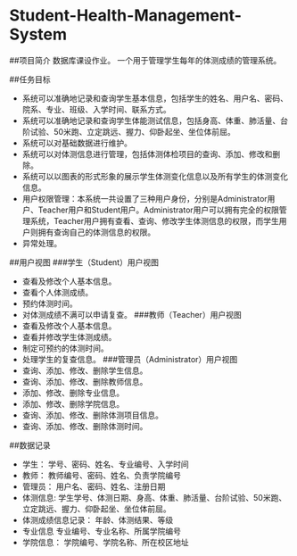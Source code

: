 # Student-Health-Management-System

##项目简介
数据库课设作业。
一个用于管理学生每年的体测成绩的管理系统。

##任务目标
+ 系统可以准确地记录和查询学生基本信息，包括学生的姓名、用户名、密码、院系、专业、班级、入学时间、联系方式。
+ 系统可以准确地记录和查询学生体能测试信息，包括身高、体重、肺活量、台阶试验、50米跑、立定跳远、握力、仰卧起坐、坐位体前屈。
+ 系统可以对基础数据进行维护。
+ 系统可以对体测信息进行管理，包括体测体检项目的查询、添加、修改和删除。
+ 系统可以以图表的形式形象的展示学生体测变化信息以及所有学生的体测变化信息。
+ 用户权限管理：本系统一共设置了三种用户身份，分别是Administrator用户、Teacher用户和Student用户。Administrator用户可以拥有完全的权限管理系统，Teacher用户拥有查看、查询、修改学生体测信息的权限，而学生用户则拥有查询自己的体测信息的权限。
+ 异常处理。

##用户视图
###学生（Student）用户视图
+ 查看及修改个人基本信息。
+ 查看个人体测成绩。
+ 预约体测时间。
+ 对体测成绩不满可以申请复查。
###教师（Teacher）用户视图
+ 查看及修改个人基本信息。
+ 查看并修改学生体测成绩。
+ 制定可预约的体测时间。
+ 处理学生的复查信息。
###管理员（Administrator）用户视图
+ 查询、添加、修改、删除学生信息。
+ 查询、添加、修改、删除教师信息。
+ 添加、修改、删除专业信息。
+ 添加、修改、删除学院信息。
+ 查询、添加、修改、删除体测项目信息。
+ 查询、添加、修改、删除体测时间。

##数据记录
+ 学生：
学号、密码、姓名、专业编号、入学时间
+ 教师：
教师编号、密码、姓名、负责学院编号
+ 管理员：
用户名、密码、姓名、注册日期
+ 体测信息:
学生学号、体测日期、身高、体重、肺活量、台阶试验、50米跑、立定跳远、握力、仰卧起坐、坐位体前屈。
+ 体测成绩信息记录：
年龄、体测结果、等级
+ 专业信息
专业编号、专业名称、所属学院编号
+ 学院信息：
学院编号、学院名称、所在校区地址

